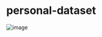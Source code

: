 # personal-dataset
![image](https://user-images.githubusercontent.com/91508008/144691483-0eae6159-760a-417b-bcfd-e3f123bcc4fd.png)

